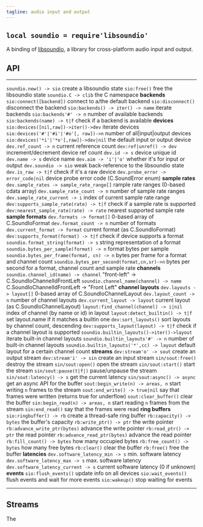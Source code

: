 ```yaml
---
tagline: audio input and output
---
```


## `local soundio = require'libsoundio'`

A binding of [libsoundio](http://libsound.io/), a library for cross-platform
audio input and output.

## API

------------------------------------------- ----------------------------------------
`soundio.new() -> sio`                      create a libsoundio state
`sio:free()`                                free the libsoundio state
`soundio.C -> clib`                         the C namespace
__backends__
`sio:connect([backend])`                    connect to a/the default backend
`sio:disconnect()`                          disconnect the backend
`sio:backends() -> iter() -> name`          iterate backends
`sio:backends'#' -> n`                      number of available backends
`sio:backends(name) -> t|f`                 check if a backend is available
__devices__
`sio:devices([nil,raw])->iter()->dev`       iterate devices
`sio:devices('#'|'#i'|'#o'[, raw])->n`      number of all|input|output devices
`sio:devices('*i'|'*o'[,raw])->dev|nil`     the default input or output device
`dev.ref_count -> n`                        current reference count
`dev:ref|unref() -> dev`                    increment/decrement device ref count
`dev.id -> s`                               device unique id
`dev.name -> s`                             device name
`dev.aim -> 'i'|'o'`                        whether it's for input or output
`dev.soundio -> sio`                        weak back-reference to the libsoundio state
`dev.is_raw -> t|f`                         check if it's a raw device
`dev.probe_error -> error_code|nil`         device probe error code (C.SoundError enum)
__sample rates__
`dev.sample_rates -> sample_rate_range[]`   rample rate ranges (0-based cdata array)
`dev.sample_rate_count -> n`                number of sample rate ranges
`dev.sample_rate_current -> i`              index of current sample rate range
`dev:supports_sample_rate(rate) -> t|f`     check if a sample rate is supported
`dev:nearest_sample_rate(rate) -> rate`     nearest supported sample rate
__sample formats__
`dev.formats -> format[]`                   0-based array of C.SoundIoFormat
`dev.format_count -> n`                     number of formats
`dev.current_format -> format`              current format (as C.SoundIoFormat)
`dev:supports_format(format) -> t|f`        check if device supports a format
`soundio.format_string(format) -> s`        string representation of a format
`soundio.bytes_per_sample(format) -> n`     format bytes per sample
`soundio.bytes_per_frame(format, cn) -> n`  bytes per frame for a format and channel count
`soundio.bytes_per_second(format,cn,sr)->n` bytes per second for a format, channel count and sample rate
__channels__
`soundio.channel_id(name) -> channel`       "front-left" -> C.SoundIoChannelIdFrontLeft
`soundio.channel_name(channel) -> name`     C.SoundIoChannelIdFrontLeft -> "Front Left"
__channel layouts__
`dev.layouts -> layout[]`                   0-based array of C.SoundIoChannelLayout
`dev.layout_count -> n`                     number of channel layouts
`dev.current_layout -> layout`              current layout (as C.SoundIoChannelLayout)
`layout:find_channel(channel) -> i|nil`     index of channel (by name or id) in layout
`layout:detect_builtin() -> t|f`            set layout.name if it matches a builtin one
`dev:sort_layouts()`                        sort layouts by channel count, descending
`dev:supports_layout(layout) -> t|f`        check if a channel layout is supported
`soundio.builtin_layouts()->iter()->layout` iterate built-in channel layouts
`soundio.builtin_layouts'#' -> n`           number of built-in channel layouts
`soundio.builtin_layouts('*',cc) -> layout` default layout for a certain channel count
__streams__
`dev:stream'o' -> sout`                     create an output stream
`dev:stream'i' -> sin`                      create an input stream
`sin/sout:free()`                           destroy the stream
`sin/sout:open()`                           open the stream
`sin/sout:start()`                          start the stream
`sin/sout:pause(t|f|)`                      pause/unpause the stream
`sin/sout:latency() -> s`                   get the current latency
`sin/sout:async() -> async`                 get an async API for the buffer
`sout:begin_write(n) -> areas, n`           start writing `n` frames to the stream
`sout:end_write() -> true|nil`              say that frames were written (returns true for underflow)
`sout:clear_buffer()`                       clear the buffer
`sin:begin_read(n) -> areas, n`             start reading `n` frames from the stream
`sin:end_read()`                            say that the frames were read
__ring buffers__
`sio:ringbuffer() -> rb`                    create a thread-safe ring buffer
`rb:capacity() -> bytes`                    the buffer's capacity
`rb:write_ptr() -> ptr`                     the write pointer
`rb:advance_write_ptr(bytes)`               advance the write pointer
`rb:read_ptr() -> ptr`                      the read pointer
`rb:advance_read_ptr(bytes)`                advance the read pointer
`rb:fill_count() -> bytes`                  how many occupied bytes
`rb:free_count() -> bytes`                  how many free bytes
`rb:clear()`                                clear the buffer
`rb:free()`                                 free the buffer
__latencies__
`dev.software_latency_min -> s`             min. software latency
`dev.software_latency_max -> s`             max. software latency
`dev.software_latency_current -> s`         current software latency (0 if unknown)
__events__
`sio:flush_events()`                        update info on all devices
`sio:wait_events()`                         flush events and wait for more events
`sio:wakeup()`                              stop waiting for events
------------------------------------------- ----------------------------------------

## Streams

The
